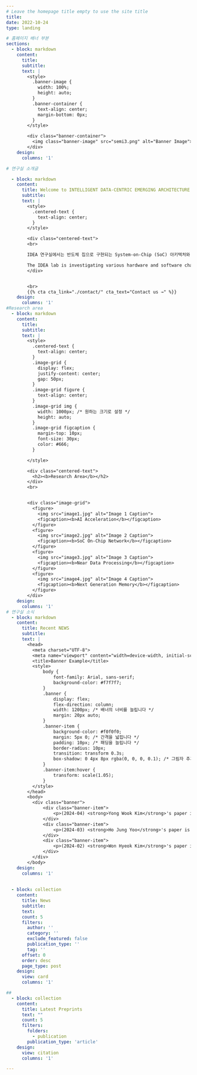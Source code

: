 ```yaml
---
# Leave the homepage title empty to use the site title
title:
date: 2022-10-24
type: landing

# 홈페이지 배너 부분
sections:
  - block: markdown
    content:
      title: 
      subtitle: 
      text: |
        <style>
          .banner-image {
            width: 100%;
            height: auto;
          }
          .banner-container {
            text-align: center;
            margin-bottom: 0px;
          }
        </style>

        <div class="banner-container">
          <img class="banner-image" src="semi3.png" alt="Banner Image">
        </div>
    design:
      columns: '1'

# 연구실 소개글

  - block: markdown
    content:
      title: Welcome to INTELLIGENT DATA-CENTRIC EMERGING ARCHITECTURE LAB(IDEA.L) at SKKU.
      subtitle: 
      text: |
        <style>
          .centered-text {
            text-align: center;
          }
        </style>

        <div class="centered-text">
        <br>

        IDEA 연구실에서는 반도체 칩으로 구현되는 System-on-Chip (SoC) 아키텍처와 설계 기술에 관련된 하드웨어와 <br>소프트웨어에서의 다양한 문제들을 연구하고 있습니다. 최근 우리는 빅 데이터와 인공지능 어플리케이션에서 기인하는 <br>메모리 및 스토리지 데이터 병목현상을 해결하기 위한 지능형 데이터 중심 컴퓨팅 아키텍처, optical link를 포함하는 <br>차세대 온칩 인터커넥트 등의 분야에서 시스템 레벨 연구에 초점을 맞추고 있습니다.<br><br>

        The IDEA lab is investigating various hardware and software challenges related to System-on-Chip (SoC) <br>architecture and design technology implemented as semiconductor chips. We have recently focused on <br>system-level research in intelligent data-driven computing architectures to address memory and storage <br>data bottlenecks caused by big data and artificial intelligence applications, as well as next-generation <br>on-chip interconnects including optical links.
        </div>


        <br>
        {{% cta cta_link="./contact/" cta_text="Contact us →" %}}
    design:
      columns: '1'
#Research area 
  - block: markdown
    content:
      title: 
      subtitle: 
      text: |
        <style>
          .centered-text {
            text-align: center;
          }
          .image-grid {
            display: flex;
            justify-content: center;
            gap: 50px;
          }
          .image-grid figure {
            text-align: center;
          }
          .image-grid img {
            width: 1000px; /* 원하는 크기로 설정 */
            height: auto;
          }
          .image-grid figcaption {
            margin-top: 10px;
            font-size: 30px;
            color: #666;
          }

        </style>

        <div class="centered-text">
          <h2><b>Research Area</b></h2>
        </div>
        <br>


        <div class="image-grid">
          <figure>
            <img src="image1.jpg" alt="Image 1 Caption">
            <figcaption><b>AI Acceleration</b></figcaption>
          </figure>
          <figure>
            <img src="image2.jpg" alt="Image 2 Caption">
            <figcaption><b>SoC On-Chip Network</b></figcaption>
          </figure>
          <figure>
            <img src="image3.jpg" alt="Image 3 Caption">
            <figcaption><b>Near Data Processing</b></figcaption>
          </figure>
          <figure>
            <img src="image4.jpg" alt="Image 4 Caption">
            <figcaption><b>Next Generation Memory</b></figcaption>
          </figure>
        </div>
    design:
      columns: '1'
# 연구실 소식
  - block: markdown
    content: 
      title: Recent NEWS
      subtitle: 
      text: |
        <head>
          <meta charset="UTF-8">
          <meta name="viewport" content="width=device-width, initial-scale=1.0">
          <title>Banner Example</title>
          <style>
              body {
                  font-family: Arial, sans-serif;
                  background-color: #f7f7f7;
              }
              .banner {
                  display: flex;
                  flex-direction: column;
                  width: 1200px; /* 배너의 너비를 늘립니다 */
                  margin: 20px auto;
              }
              .banner-item {
                  background-color: #f0f0f0;
                  margin: 5px 0; /* 간격을 넓힙니다 */
                  padding: 10px; /* 패딩을 늘립니다 */
                  border-radius: 10px;
                  transition: transform 0.3s;
                  box-shadow: 0 4px 8px rgba(0, 0, 0, 0.1); /* 그림자 추가 */
              }
              .banner-item:hover {
                  transform: scale(1.05);
              }
          </style>
        </head>
        <body>
          <div class="banner">
              <div class="banner-item">
                  <p>(2024-04) <strong>Yong Wook Kim</strong>'s paper is accepted by the IEEE Access.</p>
              </div>
              <div class="banner-item">
                  <p>(2024-03) <strong>Ho Jung Yoo</strong>'s paper is selected as the featured article in IEEE Access.</p>
              </div>
              <div class="banner-item">
                  <p>(2024-02) <strong>Won Hyeok Kim</strong>'s paper is accepted by the ICAIIC.</p>
              </div>
          </div>
        </body>
    design:
      columns: '1'
      
  
  - block: collection
    content:
      title: News
      subtitle:
      text:
      count: 5
      filters:
        author: ''
        category: ''
        exclude_featured: false
        publication_type: ''
        tag: ''
      offset: 0
      order: desc
      page_type: post
    design:
      view: card
      columns: '1'

##
  - block: collection
    content:
      title: Latest Preprints
      text: ""
      count: 5
      filters:
        folders:
          - publication
        publication_type: 'article'
    design:
      view: citation
      columns: '1'

---
```

